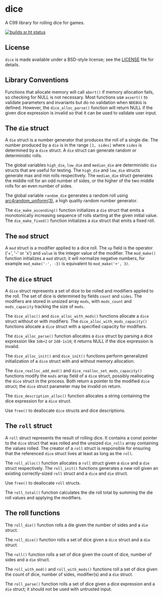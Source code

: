 # dice

A C99 library for rolling dice for games.

[![builds.sr.ht status](https://builds.sr.ht/~donmcc/dice.svg)](https://builds.sr.ht/~donmcc/dice?)


## License

`dice` is made available under a BSD-style license; see the [LICENSE][101] file
for details.

[101]: ./LICENSE


## Library Conventions

Functions that allocate memory will call `abort()` if memory allocation fails,
so checking for NULL is not necessary.  Most functions use `assert()` to
validate parameters and invariants but do no validation when `NDEBUG` is
defined.  However, the `dice_alloc_parse()` function will return NULL if the
given dice expression is invalid so that it can be used to validate user input.


## The `die` struct

A `die` struct is a number generator that produces the roll of a single die.
The number produced by a `die` is in the range `[1, sides]` where `sides` is
determined by a `dice` struct.  A `die` struct can generate random or
deterministic rolls.

The global variables `high_die`, `low_die` and `median_die` are deterministic
`die` structs that are useful for testing.  The `high_die` and `low_die` structs
generate max and min rolls respectively.  The `median_die` struct generates the
middle roll for an odd number of sides, or the higher of the two middle rolls
for an even number of sides.

The global variable `random_die` generates a random roll using 
[arc4random_uniform(3)][10], a high quality random number generator.

[10]: https://man.bsd.lv/arc4random_uniform

The `die_make_ascending()` function initializes a `die` struct that emits a
monotonically increasing sequence of rolls starting at the given initial value.
The `die_make_fixed()` function initializes a `die` struct that emits a fixed
roll.


## The `mod` struct

A `mod` struct is a modifier applied to a dice roll.  The `op` field is the
operator ('+', '-' or 'x') and `value` is the integer value of the modifier.
The `mod_make()` function initializes a `mod` struct; it will normalize negative
numbers, for example `mod_make('-', -3)` is equivalent to `mod_make('+', 3)`.


## The `dice` struct

A `dice` struct represents a set of dice to be rolled and modifiers applied to
the roll.  The set of dice is determined by fields `count` and `sides`.  The
modifiers are stored in unsized array `mods`, with `mods_count` and
`mods_capacity` tracking the size of `mods`.

The `dice_alloc()` and `dice_alloc_with_mods()` functions allocate a `dice`
struct without or with modifiers.  The `dice_alloc_with_mods_capacity()`
functions allocate a `dice` struct with a specified capacity for modifiers.

The `dice_alloc_parse()` function allocates a `dice` struct by parsing a dice
expression like `3d6+2` or `2d8-1x10`; it returns NULL if the dice expression is
invalid.

The `dice_alloc_init()` and `dice_init()` functions perform generalized
initialization of a `dice` struct with and without memory allocation.

The `dice_realloc_add_mod()` and `dice_realloc_set_mods_capacity()` functions
modify the `mods` array field of a `dice` struct, possibly reallocating the
`dice` struct in the process.  Both return a pointer to the modified `dice`
struct; the `dice` struct parameter may be invalid on return.

The `dice_description_alloc()` function allocates a string containing the dice
expression for a `dice` struct.

Use `free()` to deallocate `dice` structs and dice descriptions.


## The `roll` struct

A `roll` struct represents the result of rolling dice.  It contains a const
pointer to the `dice` struct that was rolled and the unsized `die_rolls` array
containing the values rolled.  The creator of a `roll` struct is responsible for
ensuring that the referenced `dice` struct lives at least as long as the `roll`.

The `roll_alloc()` function allocates a `roll` struct given a `dice` and a `die`
struct respectively.  The `roll_init()` functions generates a new roll given
an existing correctly-sized `roll` struct and a `dice` and `die` struct.

Use `free()` to deallocate `roll` structs.

The `roll_total()` function calculates the die roll total by summing the die
roll values and applying the modifiers.


## The roll functions

The `roll_die()` function rolls a die given the number of sides and a `die`
struct.

The `roll_dice()` function rolls a set of dice given a `dice` struct and a `die`
struct.

The `roll()` function rolls a set of dice given the count of dice, number of
sides and a `die` struct.

The `roll_with_mod()` and `roll_with_mods()` functions roll a set of dice given
the count of dice, number of sides, modifier(s) and a `die` struct.

The `roll_parse()` function rolls a set of dice given a dice expression and a
`die` struct; it should not be used with untrusted input.
